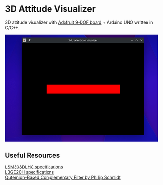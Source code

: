 # 3D Attitude Visualizer

3D attitude visualizer with [Adafruit 9-DOF board](https://www.adafruit.com/product/1714) + Arduino UNO written in C/C++.

![](https://github.com/stepank1/imu-visualizer/blob/main/demo.gif)

## Useful Resources
[LSM303DLHC specifications](https://www.pololu.com/product/2124) <br />
[L3GD20H specifications](https://www.pololu.com/product/2125) <br />
[Quternion-Based Complementary Filter by Phillip Schmidt](https://diydrones.com/forum/topics/simple-imu-my-quaternion-based-complimentary-filter)
